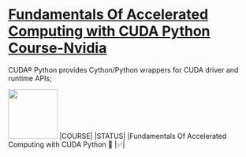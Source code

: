 # [Fundamentals Of Accelerated Computing with CUDA Python Course-Nvidia](https://courses.nvidia.com/courses/course-v1:DLI+C-AC-02+V1/about)

CUDA® Python provides Cython/Python wrappers for CUDA driver and runtime APIs;

<img height="100" src="">
|COURSE|                        |STATUS|
|Fundamentals Of Accelerated Computing with CUDA Python 🐍 |✅|
